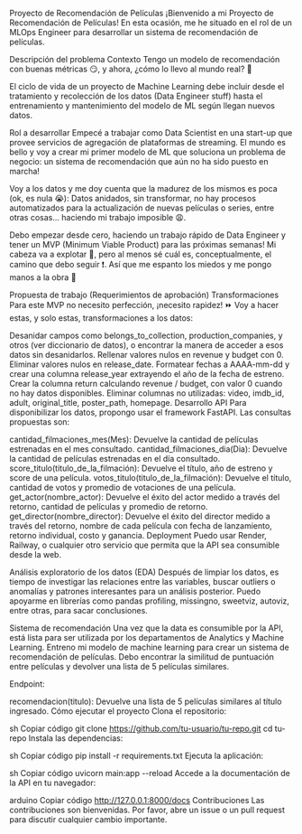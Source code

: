 Proyecto de Recomendación de Películas
¡Bienvenido a mi Proyecto de Recomendación de Películas! En esta ocasión, me he situado en el rol de un MLOps Engineer para desarrollar un sistema de recomendación de películas.

Descripción del problema
Contexto
Tengo un modelo de recomendación con buenas métricas 😏, y ahora, ¿cómo lo llevo al mundo real? 👀

El ciclo de vida de un proyecto de Machine Learning debe incluir desde el tratamiento y recolección de los datos (Data Engineer stuff) hasta el entrenamiento y mantenimiento del modelo de ML según llegan nuevos datos.

Rol a desarrollar
Empecé a trabajar como Data Scientist en una start-up que provee servicios de agregación de plataformas de streaming. El mundo es bello y voy a crear mi primer modelo de ML que soluciona un problema de negocio: un sistema de recomendación que aún no ha sido puesto en marcha!

Voy a los datos y me doy cuenta que la madurez de los mismos es poca (ok, es nula 😭): Datos anidados, sin transformar, no hay procesos automatizados para la actualización de nuevas películas o series, entre otras cosas… haciendo mi trabajo imposible 😩.

Debo empezar desde cero, haciendo un trabajo rápido de Data Engineer y tener un MVP (Minimum Viable Product) para las próximas semanas! Mi cabeza va a explotar 🤯, pero al menos sé cuál es, conceptualmente, el camino que debo seguir ❗. Así que me espanto los miedos y me pongo manos a la obra 💪

Propuesta de trabajo (Requerimientos de aprobación)
Transformaciones
Para este MVP no necesito perfección, ¡necesito rapidez! ⏩ Voy a hacer estas, y solo estas, transformaciones a los datos:

Desanidar campos como belongs_to_collection, production_companies, y otros (ver diccionario de datos), o encontrar la manera de acceder a esos datos sin desanidarlos.
Rellenar valores nulos en revenue y budget con 0.
Eliminar valores nulos en release_date.
Formatear fechas a AAAA-mm-dd y crear una columna release_year extrayendo el año de la fecha de estreno.
Crear la columna return calculando revenue / budget, con valor 0 cuando no hay datos disponibles.
Eliminar columnas no utilizadas: video, imdb_id, adult, original_title, poster_path, homepage.
Desarrollo API
Para disponibilizar los datos, propongo usar el framework FastAPI. Las consultas propuestas son:

cantidad_filmaciones_mes(Mes): Devuelve la cantidad de películas estrenadas en el mes consultado.
cantidad_filmaciones_dia(Dia): Devuelve la cantidad de películas estrenadas en el día consultado.
score_titulo(titulo_de_la_filmación): Devuelve el título, año de estreno y score de una película.
votos_titulo(titulo_de_la_filmación): Devuelve el título, cantidad de votos y promedio de votaciones de una película.
get_actor(nombre_actor): Devuelve el éxito del actor medido a través del retorno, cantidad de películas y promedio de retorno.
get_director(nombre_director): Devuelve el éxito del director medido a través del retorno, nombre de cada película con fecha de lanzamiento, retorno individual, costo y ganancia.
Deployment
Puedo usar Render, Railway, o cualquier otro servicio que permita que la API sea consumible desde la web.

Análisis exploratorio de los datos (EDA)
Después de limpiar los datos, es tiempo de investigar las relaciones entre las variables, buscar outliers o anomalías y patrones interesantes para un análisis posterior. Puedo apoyarme en librerías como pandas profiling, missingno, sweetviz, autoviz, entre otras, para sacar conclusiones.

Sistema de recomendación
Una vez que la data es consumible por la API, está lista para ser utilizada por los departamentos de Analytics y Machine Learning. Entreno mi modelo de machine learning para crear un sistema de recomendación de películas. Debo encontrar la similitud de puntuación entre películas y devolver una lista de 5 películas similares.

Endpoint:

recomendacion(titulo): Devuelve una lista de 5 películas similares al título ingresado.
Cómo ejecutar el proyecto
Clona el repositorio:

sh
Copiar código
git clone https://github.com/tu-usuario/tu-repo.git
cd tu-repo
Instala las dependencias:

sh
Copiar código
pip install -r requirements.txt
Ejecuta la aplicación:

sh
Copiar código
uvicorn main:app --reload
Accede a la documentación de la API en tu navegador:

arduino
Copiar código
http://127.0.0.1:8000/docs
Contribuciones
Las contribuciones son bienvenidas. Por favor, abre un issue o un pull request para discutir cualquier cambio importante.
